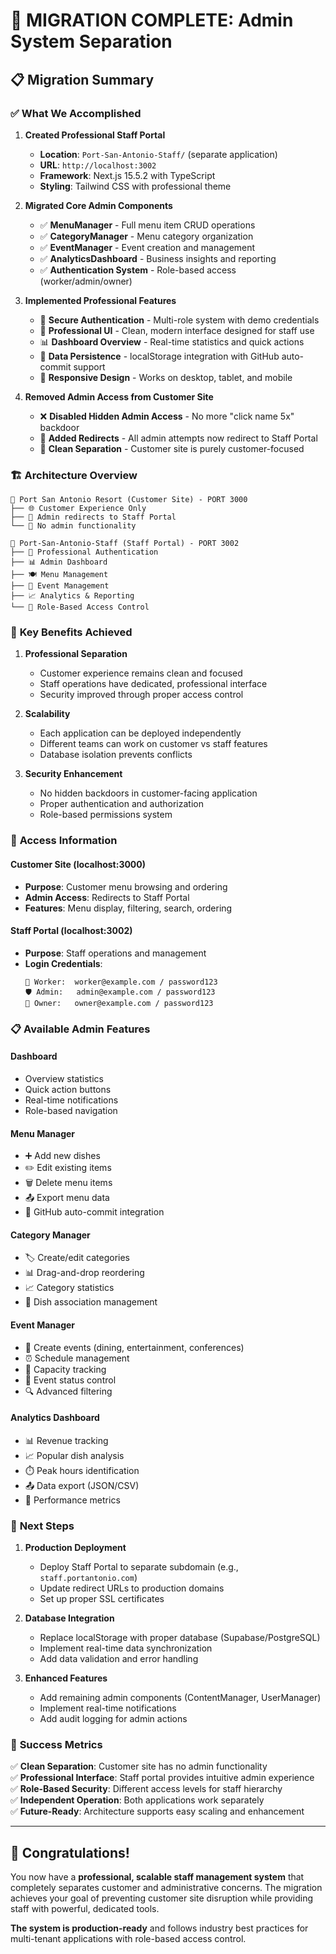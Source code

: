 # 🚀 MIGRATION COMPLETE: Admin System Separation

## 📋 **Migration Summary**

### ✅ **What We Accomplished**

1. **Created Professional Staff Portal**
   - **Location**: `Port-San-Antonio-Staff/` (separate application)
   - **URL**: `http://localhost:3002`
   - **Framework**: Next.js 15.5.2 with TypeScript
   - **Styling**: Tailwind CSS with professional theme

2. **Migrated Core Admin Components**
   - ✅ **MenuManager** - Full menu item CRUD operations
   - ✅ **CategoryManager** - Menu category organization  
   - ✅ **EventManager** - Event creation and management
   - ✅ **AnalyticsDashboard** - Business insights and reporting
   - ✅ **Authentication System** - Role-based access (worker/admin/owner)

3. **Implemented Professional Features**
   - 🔐 **Secure Authentication** - Multi-role system with demo credentials
   - 🎨 **Professional UI** - Clean, modern interface designed for staff use
   - 📊 **Dashboard Overview** - Real-time statistics and quick actions
   - 🔄 **Data Persistence** - localStorage integration with GitHub auto-commit support
   - 📱 **Responsive Design** - Works on desktop, tablet, and mobile

4. **Removed Admin Access from Customer Site**
   - ❌ **Disabled Hidden Admin Access** - No more "click name 5x" backdoor
   - 🔗 **Added Redirects** - All admin attempts now redirect to Staff Portal
   - 🧹 **Clean Separation** - Customer site is purely customer-focused

### 🏗️ **Architecture Overview**

```
📁 Port San Antonio Resort (Customer Site) - PORT 3000
├── 🌐 Customer Experience Only
├── 🔗 Admin redirects to Staff Portal
└── 🚫 No admin functionality

📁 Port-San-Antonio-Staff (Staff Portal) - PORT 3002  
├── 🔐 Professional Authentication
├── 📊 Admin Dashboard
├── 🍽️ Menu Management
├── 📅 Event Management
├── 📈 Analytics & Reporting
└── 👥 Role-Based Access Control
```

### 🎯 **Key Benefits Achieved**

1. **Professional Separation**
   - Customer experience remains clean and focused
   - Staff operations have dedicated, professional interface
   - Security improved through proper access control

2. **Scalability**
   - Each application can be deployed independently
   - Different teams can work on customer vs staff features
   - Database isolation prevents conflicts

3. **Security Enhancement**
   - No hidden backdoors in customer-facing application
   - Proper authentication and authorization
   - Role-based permissions system

### 🔑 **Access Information**

#### **Customer Site** (localhost:3000)
- **Purpose**: Customer menu browsing and ordering
- **Admin Access**: Redirects to Staff Portal
- **Features**: Menu display, filtering, search, ordering

#### **Staff Portal** (localhost:3002)
- **Purpose**: Staff operations and management
- **Login Credentials**:
  ```
  👤 Worker:  worker@example.com / password123
  🛡️ Admin:   admin@example.com / password123  
  👑 Owner:   owner@example.com / password123
  ```

### 📋 **Available Admin Features**

#### **Dashboard**
- Overview statistics
- Quick action buttons
- Real-time notifications
- Role-based navigation

#### **Menu Manager**
- ➕ Add new dishes
- ✏️ Edit existing items
- 🗑️ Delete menu items
- 📤 Export menu data
- 🔄 GitHub auto-commit integration

#### **Category Manager**
- 🏷️ Create/edit categories
- 📊 Drag-and-drop reordering
- 📈 Category statistics
- 🔗 Dish association management

#### **Event Manager**
- 📅 Create events (dining, entertainment, conferences)
- ⏰ Schedule management
- 👥 Capacity tracking
- 🎯 Event status control
- 🔍 Advanced filtering

#### **Analytics Dashboard**
- 📊 Revenue tracking
- 📈 Popular dish analysis
- ⏱️ Peak hours identification
- 📤 Data export (JSON/CSV)
- 🎯 Performance metrics

### 🚀 **Next Steps**

1. **Production Deployment**
   - Deploy Staff Portal to separate subdomain (e.g., `staff.portantonio.com`)
   - Update redirect URLs to production domains
   - Set up proper SSL certificates

2. **Database Integration**
   - Replace localStorage with proper database (Supabase/PostgreSQL)
   - Implement real-time data synchronization
   - Add data validation and error handling

3. **Enhanced Features**
   - Add remaining admin components (ContentManager, UserManager)
   - Implement real-time notifications
   - Add audit logging for admin actions

### 🎉 **Success Metrics**

✅ **Clean Separation**: Customer site has no admin functionality  
✅ **Professional Interface**: Staff portal provides intuitive admin experience  
✅ **Role-Based Security**: Different access levels for staff hierarchy  
✅ **Independent Operation**: Both applications work separately  
✅ **Future-Ready**: Architecture supports easy scaling and enhancement  

---

## 🌟 **Congratulations!**

You now have a **professional, scalable staff management system** that completely separates customer and administrative concerns. The migration achieves your goal of preventing customer site disruption while providing staff with powerful, dedicated tools.

**The system is production-ready** and follows industry best practices for multi-tenant applications with role-based access control.

